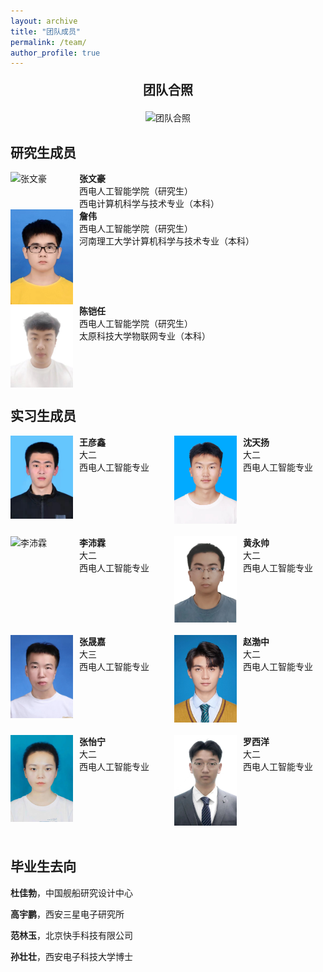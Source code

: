 ```yaml
---
layout: archive
title: "团队成员"
permalink: /team/
author_profile: true
---
```


<div style="text-align: center;">
  <p style="font-size: 20px; font-weight: bold;"> 团队合照 </p>
  <img src="../images/hezhao.png" alt="团队合照" style="width: 50%;">
</div>

## 研究生成员

<div style="display: flex; align-items: flex-start; justify-content: space-between; flex-wrap: wrap;">
  <div style="display: flex; align-items: flex-start; margin-right: 20px;">
    <img src="../images/zhang.png" alt="张文豪" style="width: 100px; margin-right: 10px;">
    <div>
      <p style="margin: 0;"><strong>张文豪</strong></p>
      <p style="margin: 0;">西电人工智能学院（研究生）</p>
      <p style="margin: 0;">西电计算机科学与技术专业（本科）</p>
    </div>
  </div>
  <div style="display: flex; align-items: flex-start; margin-right: 20px;">
    <img src="../images/zhan.png" alt="詹伟" style="width: 100px; margin-right: 10px;">
    <div>
      <p style="margin: 0;"><strong>詹伟</strong></p>
      <p style="margin: 0;">西电人工智能学院（研究生）</p>
      <p style="margin: 0;">河南理工大学计算机科学与技术专业（本科）</p>
    </div>
  </div>
  <div style="display: flex; align-items: flex-start;">
    <img src="../images/chen.png" alt="陈铠任" style="width: 100px; margin-right: 10px;">
    <div>
      <p style="margin: 0;"><strong>陈铠任</strong></p>
      <p style="margin: 0;">西电人工智能学院（研究生）</p>
      <p style="margin: 0;">太原科技大学物联网专业（本科）</p>
    </div>
  </div>
</div>



## 实习生成员

<div style="display: flex; align-items: flex-start; justify-content: space-between; flex-wrap: wrap;">
  <div style="display: flex; align-items: flex-start; margin-right: 20px; margin-bottom: 20px;">
    <img src="../images/wang.png" alt="王彦鑫" style="width: 100px; margin-right: 10px;">
    <div>
      <p style="margin: 0;"><strong>王彦鑫</strong></p>
      <p style="margin: 0;">大二</p>
      <p style="margin: 0;">西电人工智能专业</p>
    </div>
  </div>
  <div style="display: flex; align-items: flex-start; margin-right: 20px; margin-bottom: 20px;">
    <img src="../images/shen.png" alt="沈天扬" style="width: 100px; margin-right: 10px;">
    <div>
      <p style="margin: 0;"><strong>沈天扬</strong></p>
      <p style="margin: 0;">大二</p>
      <p style="margin: 0;">西电人工智能专业</p>
    </div>
  </div>
  <div style="display: flex; align-items: flex-start; margin-right: 20px; margin-bottom: 20px;">
    <img src="../images/li.png" alt="李沛霖" style="width: 100px; margin-right: 10px;">
    <div>
      <p style="margin: 0;"><strong>李沛霖</strong></p>
      <p style="margin: 0;">大二</p>
      <p style="margin: 0;">西电人工智能专业</p>
    </div>
  </div>
  <div style="display: flex; align-items: flex-start; margin-right: 20px; margin-bottom: 20px;">
    <img src="../images/huang.png" alt="黄永帅" style="width: 100px; margin-right: 10px;">
    <div>
      <p style="margin: 0;"><strong>黄永帅</strong></p>
      <p style="margin: 0;">大二</p>
      <p style="margin: 0;">西电人工智能专业</p>
    </div>
  </div>
  <div style="display: flex; align-items: flex-start; margin-right: 20px; margin-bottom: 20px;">
    <img src="../images/zhangsheng.png" alt="张晟嘉" style="width: 100px; margin-right: 10px;">
    <div>
      <p style="margin: 0;"><strong>张晟嘉</strong></p>
      <p style="margin: 0;">大三</p>
      <p style="margin: 0;">西电人工智能专业</p>
    </div>
  </div>
  <div style="display: flex; align-items: flex-start; margin-right: 20px; margin-bottom: 20px;">
    <img src="../images/zhao.png" alt="赵渤中" style="width: 100px; margin-right: 10px;">
    <div>
      <p style="margin: 0;"><strong>赵渤中</strong></p>
      <p style="margin: 0;">大二</p>
      <p style="margin: 0;">西电人工智能专业</p>
    </div>
  </div>
  <div style="display: flex; align-items: flex-start; margin-right: 20px; margin-bottom: 20px;">
    <img src="../images/yining.png" alt="张怡宁" style="width: 100px; margin-right: 10px;">
    <div>
      <p style="margin: 0;"><strong>张怡宁</strong></p>
      <p style="margin: 0;">大二</p>
      <p style="margin: 0;">西电人工智能专业</p>
    </div>
  </div>
  <div style="display: flex; align-items: flex-start; margin-right: 20px; margin-bottom: 20px;">
    <img src="../images/luo.png" alt="罗西洋" style="width: 100px; margin-right: 10px;">
    <div>
      <p style="margin: 0;"><strong>罗西洋</strong></p>
      <p style="margin: 0;">大二</p>
      <p style="margin: 0;">西电人工智能专业</p>
    </div>
  </div>
</div>



## 毕业生去向

**杜佳勃**，中国舰船研究设计中心

**高宇鹏**，西安三星电子研究所

**范林玉**，北京快手科技有限公司

**孙壮壮**，西安电子科技大学博士

